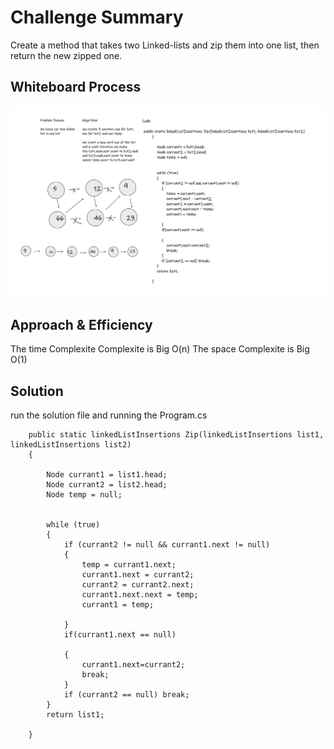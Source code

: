 # Challenge Summary
Create a method that takes two Linked-lists and zip them into one list, then return the new zipped one.

## Whiteboard Process
![linked-list-zip](./linked-list-zip-Whiteboard.png)

## Approach & Efficiency
The time Complexite Complexite is Big O(n)
The space Complexite is Big O(1)

## Solution
run the solution file and running the Program.cs 



        public static linkedListInsertions Zip(linkedListInsertions list1, linkedListInsertions list2)
        {

            Node currant1 = list1.head;
            Node currant2 = list2.head;
            Node temp = null;


            while (true)
            {
                if (currant2 != null && currant1.next != null)
                {
                    temp = currant1.next;
                    currant1.next = currant2;
                    currant2 = currant2.next;
                    currant1.next.next = temp;
                    currant1 = temp;
                    
                }
                if(currant1.next == null) 

                {
                    currant1.next=currant2;
                    break;
                }
                if (currant2 == null) break;
            }
            return list1;

        } 
    
